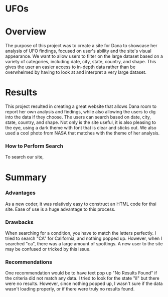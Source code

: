 # UFOs
# Overview
The purpose of this project was to create a site for Dana to showcase her analysis of UFO findings, focused on user's ability and the site's visual appearance. We want to allow users to filter on the large dataset based on a variety of categories, including date, city, state, country, and shape.  This gives the user an easier access to in-depth data rather than be overwhelmed by having to look at and interpret a very large dataset. 


# Results
This project resulted in creating a great website that allows Dana room to report her own analysis and findings, while also allowing the users to dig into the data if they choose. The users can search based on date, city, state, country, and shape. Not only is the site useful, it is also pleasing to the eye, using a dark theme with font that is clear and sticks out. We also used a cool photo from NASA that matches with the theme of her analysis. 
### How to Perform Search
To search our site, 


# Summary
### Advantages
As a new coder, it was relatively easy to construct an HTML code for thsi site. Ease of use is a huge advantage to this process. 

### Drawbacks
When searching for a condition, you have to match the letters perfectly. I tried to search "CA" for California, and nothing popped up. However, when I searched "ca", there was a large amount of spottings. A new user to the site may be confused or tricked by this issue. 


### Recommendations
One recommendation would be to have text pop up "No Results Found" if the criteria did not match any data. I tried to look for the state "il" but there were no results. However, since nothing popped up, I wasn't sure if the data wasn't loading properly, or if there were truly no results found. 
